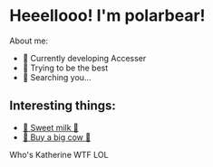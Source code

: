 #              Heeellooo! I'm polarbear!
About me:

- 🌱 Currently developing Accesser
- 🍁 Trying to be the best
- 🎈 Searching you...





## Interesting things:

 - [🐄 Sweet milk 🥛](https://garnetttheevils.com)
 - [🧶 Buy a big cow 🛒]()



Who's Katherine WTF LOL

